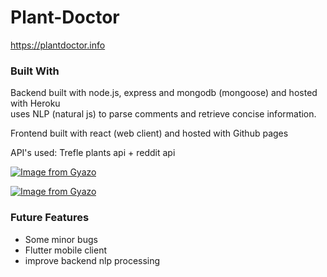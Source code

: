 # Plant-Doctor

https://plantdoctor.info


### Built With


Backend built with node.js, express and mongodb (mongoose) and hosted with Heroku </br>
uses NLP (natural js) to parse comments and retrieve concise information. </br>

Frontend built with react (web client) and hosted with Github pages 

API's used:  Trefle plants api + reddit api

[![Image from Gyazo](https://i.gyazo.com/13ae92ab6c846ce3aae1953d084fc2da.gif)](https://gyazo.com/13ae92ab6c846ce3aae1953d084fc2da)

[![Image from Gyazo](https://i.gyazo.com/77dc070db5a9574e507ddaf7002624c1.gif)](https://gyazo.com/77dc070db5a9574e507ddaf7002624c1)

### Future Features

- Some minor bugs
- Flutter mobile client
- improve backend nlp processing



